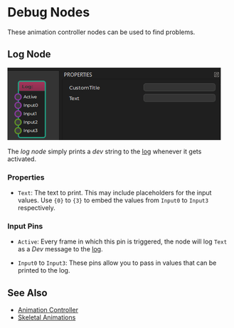 # Debug Nodes

These animation controller nodes can be used to find problems.

## Log Node

![Log.png](./media/Log.png)

The *log node* simply prints a *dev* string to the [log](../../../debugging/logging.md) whenever it gets activated.

### Properties

* `Text`: The text to print. This may include placeholders for the input values. Use `{0}` to `{3}` to embed the values from `Input0` to `Input3` respectively. 

### Input Pins

* `Active`: Every frame in which this pin is triggered, the node will log `Text` as a *Dev* message to the [log](../../../debugging/logging.md).

* `Input0` to `Input3`: These pins allow you to pass in values that can be printed to the log.

## See Also


* [Animation Controller](Animation-Controller.md)
* [Skeletal Animations](Skeletal-Animation.md)
